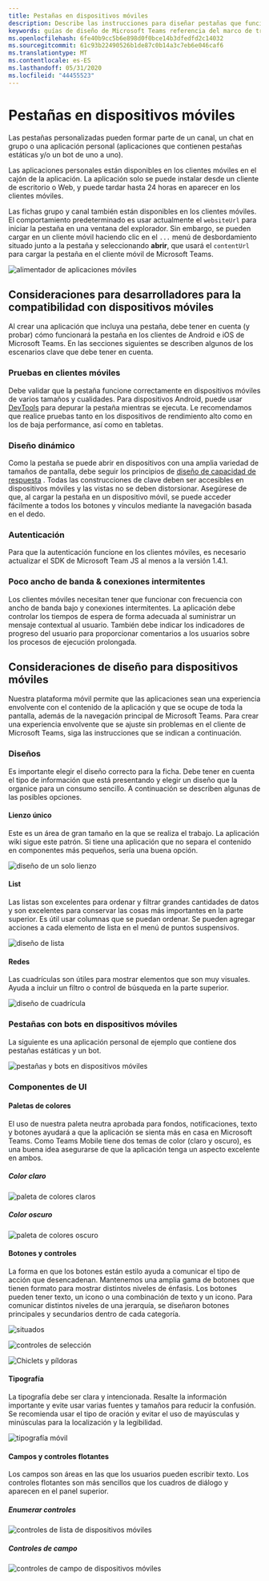 ```yaml
---
title: Pestañas en dispositivos móviles
description: Describe las instrucciones para diseñar pestañas que funcionan en dispositivos móviles.
keywords: guías de diseño de Microsoft Teams referencia del marco de trabajo de aplicaciones móviles
ms.openlocfilehash: 6fe40b9cc5b6e898d0f0bce14b3dfedfd2c14032
ms.sourcegitcommit: 61c93b22490526b1de87c0b14a3c7eb6e046caf6
ms.translationtype: MT
ms.contentlocale: es-ES
ms.lasthandoff: 05/31/2020
ms.locfileid: "44455523"
---
```

# <a name="tabs-on-mobile"></a>Pestañas en dispositivos móviles

Las pestañas personalizadas pueden formar parte de un canal, un chat en grupo o una aplicación personal (aplicaciones que contienen pestañas estáticas y/o un bot de uno a uno).

Las aplicaciones personales están disponibles en los clientes móviles en el cajón de la aplicación. La aplicación solo se puede instalar desde un cliente de escritorio o Web, y puede tardar hasta 24 horas en aparecer en los clientes móviles.

Las fichas grupo y canal también están disponibles en los clientes móviles. El comportamiento predeterminado es usar actualmente el `websiteUrl` para iniciar la pestaña en una ventana del explorador. Sin embargo, se pueden cargar en un cliente móvil haciendo clic en el `...` menú de desbordamiento situado junto a la pestaña y seleccionando **abrir**, que usará el `contentUrl` para cargar la pestaña en el cliente móvil de Microsoft Teams.

![alimentador de aplicaciones móviles](../../assets/images/personal-app-mobile.png)

## <a name="developer-considerations-for-mobile-support"></a>Consideraciones para desarrolladores para la compatibilidad con dispositivos móviles

Al crear una aplicación que incluya una pestaña, debe tener en cuenta (y probar) cómo funcionará la pestaña en los clientes de Android e iOS de Microsoft Teams. En las secciones siguientes se describen algunos de los escenarios clave que debe tener en cuenta.

### <a name="testing-on-mobile-clients"></a>Pruebas en clientes móviles

Debe validar que la pestaña funcione correctamente en dispositivos móviles de varios tamaños y cualidades. Para dispositivos Android, puede usar [DevTools](~/tabs/how-to/developer-tools.md) para depurar la pestaña mientras se ejecuta. Le recomendamos que realice pruebas tanto en los dispositivos de rendimiento alto como en los de baja performance, así como en tabletas.

### <a name="responsive-design"></a>Diseño dinámico

Como la pestaña se puede abrir en dispositivos con una amplia variedad de tamaños de pantalla, debe seguir los principios de [diseño de capacidad de respuesta](https://www.w3schools.com/html/html_responsive.asp) . Todas las construcciones de clave deben ser accesibles en dispositivos móviles y las vistas no se deben distorsionar. Asegúrese de que, al cargar la pestaña en un dispositivo móvil, se puede acceder fácilmente a todos los botones y vínculos mediante la navegación basada en el dedo.

### <a name="authentication"></a>Autenticación

Para que la autenticación funcione en los clientes móviles, es necesario actualizar el SDK de Microsoft Team JS al menos a la versión 1.4.1.

### <a name="low-bandwidth--intermittent-connections"></a>Poco ancho de banda & conexiones intermitentes

Los clientes móviles necesitan tener que funcionar con frecuencia con ancho de banda bajo y conexiones intermitentes. La aplicación debe controlar los tiempos de espera de forma adecuada al suministrar un mensaje contextual al usuario. También debe indicar los indicadores de progreso del usuario para proporcionar comentarios a los usuarios sobre los procesos de ejecución prolongada.

## <a name="design-considerations-for-mobile"></a>Consideraciones de diseño para dispositivos móviles

Nuestra plataforma móvil permite que las aplicaciones sean una experiencia envolvente con el contenido de la aplicación y que se ocupe de toda la pantalla, además de la navegación principal de Microsoft Teams. Para crear una experiencia envolvente que se ajuste sin problemas en el cliente de Microsoft Teams, siga las instrucciones que se indican a continuación.

### <a name="layouts"></a>Diseños

Es importante elegir el diseño correcto para la ficha. Debe tener en cuenta el tipo de información que está presentando y elegir un diseño que la organice para un consumo sencillo. A continuación se describen algunas de las posibles opciones.

#### <a name="single-canvas"></a>Lienzo único

Este es un área de gran tamaño en la que se realiza el trabajo. La aplicación wiki sigue este patrón. Si tiene una aplicación que no separa el contenido en componentes más pequeños, sería una buena opción.

![diseño de un solo lienzo](~/assets/images/mobile-single-canvas.png)

#### <a name="list"></a>List

Las listas son excelentes para ordenar y filtrar grandes cantidades de datos y son excelentes para conservar las cosas más importantes en la parte superior. Es útil usar columnas que se puedan ordenar. Se pueden agregar acciones a cada elemento de lista en el menú de puntos suspensivos.

![diseño de lista](~/assets/images/mobile-list.png)

#### <a name="grid"></a>Redes

Las cuadrículas son útiles para mostrar elementos que son muy visuales. Ayuda a incluir un filtro o control de búsqueda en la parte superior.

![diseño de cuadrícula](~/assets/images/mobile-grid.png)

### <a name="tabs-with-bots-on-mobile"></a>Pestañas con bots en dispositivos móviles

La siguiente es una aplicación personal de ejemplo que contiene dos pestañas estáticas y un bot.

![pestañas y bots en dispositivos móviles](~/assets/images/mobile-tab-with-bot.png)

### <a name="ui-components"></a>Componentes de UI

#### <a name="color-palettes"></a>Paletas de colores

El uso de nuestra paleta neutra aprobada para fondos, notificaciones, texto y botones ayudará a que la aplicación se sienta más en casa en Microsoft Teams. Como Teams Mobile tiene dos temas de color (claro y oscuro), es una buena idea asegurarse de que la aplicación tenga un aspecto excelente en ambos.

##### <a name="light-color"></a>Color claro

![paleta de colores claros](~/assets/images/light-color.png)

##### <a name="dark-color"></a>Color oscuro

![paleta de colores oscuro](~/assets/images/dark-color.png)

#### <a name="buttons-and-controls"></a>Botones y controles

La forma en que los botones están estilo ayuda a comunicar el tipo de acción que desencadenan. Mantenemos una amplia gama de botones que tienen formato para mostrar distintos niveles de énfasis. Los botones pueden tener texto, un icono o una combinación de texto y un icono. Para comunicar distintos niveles de una jerarquía, se diseñaron botones principales y secundarios dentro de cada categoría.

![situados](~/assets/images/buttons.png)

![controles de selección](~/assets/images/selection-controls.png)

![Chiclets y píldoras](~/assets/images/chiclets-and-pills.png)

#### <a name="typography"></a>Tipografía

La tipografía debe ser clara y intencionada. Resalte la información importante y evite usar varias fuentes y tamaños para reducir la confusión. Se recomienda usar el tipo de oración y evitar el uso de mayúsculas y minúsculas para la localización y la legibilidad.

![tipografía móvil](~/assets/images/mobile-typography.png)

#### <a name="fields-and-flyouts"></a>Campos y controles flotantes

Los campos son áreas en las que los usuarios pueden escribir texto. Los controles flotantes son más sencillos que los cuadros de diálogo y aparecen en el panel superior.

##### <a name="list-controls"></a>Enumerar controles

![controles de lista de dispositivos móviles](~/assets/images/mobile-list-controls.png)

##### <a name="field-controls"></a>Controles de campo

![controles de campo de dispositivos móviles](~/assets/images/mobile-field-controls.png)
